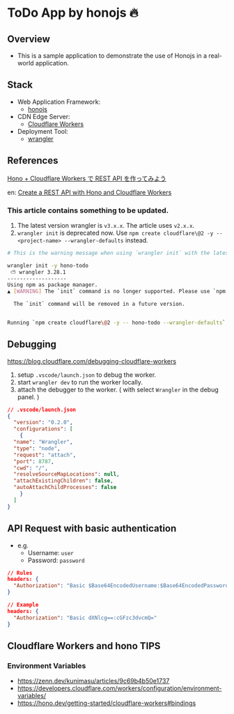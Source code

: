 # ToDo App by honojs 🔥

## Overview

- This is a sample application to demonstrate the use of Honojs in a real-world application.

## Stack

- Web Application Framework:
  - [honojs](https://github.com/honojs/hono)
- CDN Edge Server:
  - [Cloudflare Workers](https://developers.cloudflare.com/workers/)
- Deployment Tool:
  - [wrangler](https://developers.cloudflare.com/workers/wrangler/)


## References

[Hono + Cloudflare Workers で REST API を作ってみよう](https://zenn.dev/azukiazusa/articles/hono-cloudflare-workers-rest-api)

en: [Create a REST API with Hono and Cloudflare Workers](https://zenn.dev/azukiazusa/articles/hono-cloudflare-workers-rest-api)


### This article contains something to be updated.

1. The latest version wrangler is `v3.x.x`. The article uses `v2.x.x`.
2. `wrangler init` is deprecated now. Use `npm create cloudflare\@2 -y -- <project-name> --wrangler-defaults` instead.

```bash
# This is the warning message when using `wrangler init` with the latest version.

wrangler init -y hono-todo
 ⛅️ wrangler 3.28.1
-------------------
Using npm as package manager.
▲ [WARNING] The `init` command is no longer supported. Please use `npm create cloudflare\@2 -y -- hono-todo --wrangler-defaults` instead.

  The `init` command will be removed in a future version.


Running `npm create cloudflare\@2 -y -- hono-todo --wrangler-defaults`...
```

## Debugging

https://blog.cloudflare.com/debugging-cloudflare-workers

1. setup `.vscode/launch.json` to debug the worker.
2. start `wrangler dev` to run the worker locally.
3. attach the debugger to the worker. ( with select `Wrangler` in the debug panel. )

```json
// .vscode/launch.json
{
  "version": "0.2.0",
  "configurations": [
    {
  "name": "Wrangler",
  "type": "node",
  "request": "attach",
  "port": 8787,
  "cwd": "/",
  "resolveSourceMapLocations": null,
  "attachExistingChildren": false,
  "autoAttachChildProcesses": false
    }
  ]
}
```

## API Request with basic authentication

- e.g.
  - Username: `user`
  - Password: `password`

```json
// Rules
headers: {
  "Authorization": "Basic $Base64EncodedUsername:$Base64EncodedPassword"
}

// Example
headers: {
  "Authorization": "Basic dXNlcg==:cGFzc3dvcmQ="
}
```



## Cloudflare Workers and hono TIPS

### Environment Variables

- https://zenn.dev/kunimasu/articles/9c69b4b50e1737
- https://developers.cloudflare.com/workers/configuration/environment-variables/
- https://hono.dev/getting-started/cloudflare-workers#bindings

